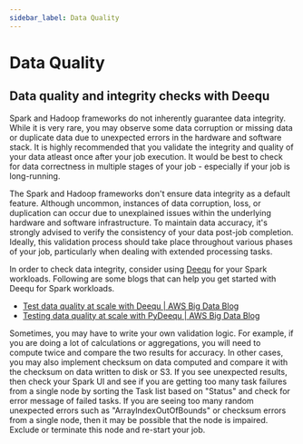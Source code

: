 ```yaml
---
sidebar_label: Data Quality
---
```


# Data Quality

## Data quality and integrity checks with Deequ

Spark and Hadoop frameworks do not inherently guarantee data integrity. While it is very rare, you may observe some data corruption or missing data or duplicate data due to unexpected errors in the hardware and software stack. It is highly recommended that you validate the integrity and quality of your data atleast once after your job execution. It would be best to check for data correctness in multiple stages of your job - especially if your job is long-running.

The Spark and Hadoop frameworks don't ensure data integrity as a default feature. Although uncommon, instances of data corruption, loss, or duplication can occur due to unexplained issues within the underlying hardware and software infrastructure. To maintain data accuracy, it's strongly advised to verify the consistency of your data post-job completion. Ideally, this validation process should take place throughout various phases of your job, particularly when dealing with extended processing tasks.

In order to check data integrity, consider using [Deequ](https://github.com/awslabs/deequ) for your Spark workloads. Following are some blogs that can help you get started with Deequ for Spark workloads.

* [Test data quality at scale with Deequ | AWS Big Data Blog](https://aws.amazon.com/blogs/big-data/test-data-quality-at-scale-with-deequ/)
* [Testing data quality at scale with PyDeequ | AWS Big Data Blog](https://aws.amazon.com/blogs/big-data/testing-data-quality-at-scale-with-pydeequ/)

Sometimes, you may have to write your own validation logic. For example, if you are doing a lot of calculations or aggregations, you will need to compute twice and compare the two results for accuracy. In other cases, you may also implement checksum on data computed and compare it with the checksum on data written to disk or S3. If you see unexpected results, then check your Spark UI and see if you are getting too many task failures from a single node by sorting the Task list based on "Status" and check for error message of failed tasks. If you are seeing too many random unexpected errors such as "ArrayIndexOutOfBounds" or checksum errors from a single node, then it may be possible that the node is impaired. Exclude or terminate this node and re-start your job.